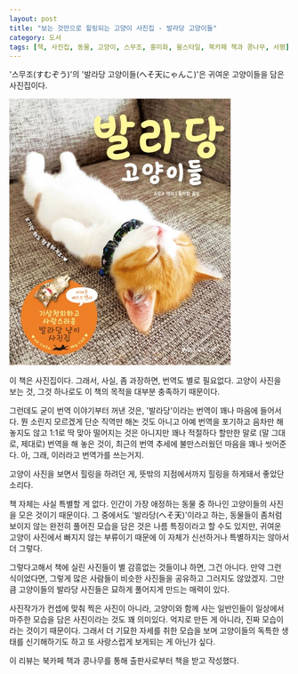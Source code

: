 ```yaml
---
layout: post
title: "보는 것만으로 힐링되는 고양이 사진집 - 발라당 고양이들"
category: 도서
tags: [책, 사진집, 동물, 고양이, 스무조, 홍미화, 윌스타일, 북카페 책과 콩나무, 서평]
---
```


'스무조(すむぞう)'의
'발라당 고양이들(へそ天にゃんこ)'은
귀여운 고양이들을 담은 사진집이다.

![표지](/images/heso-ten-nyanko-photo-book-h480.jpg)

이 책은 사진집이다.
그래서, 사실, 좀 과장하면, 번역도 별로 필요없다.
고양이 사진을 보는 것, 그것 하나로도 이 책의 목적을 대부분 충족하기 때문이다.

그런데도 굳이 번역 이야기부터 꺼낸 것은,
'발라당'이라는 번역이 꽤나 마음에 들어서다.
뭔 소린지 모르겠게 단순 직역만 해논 것도 아니고
아예 번역을 포기하고 음차만 해놓지도 않고
1:1로 딱 맞아 떨어지는 것은 아니지만
꽤나 적절하다 할만한 말로 (말 그대로, 제대로) 번역을 해 놓은 것이,
최근의 번역 추세에 불만스러웠던 마음을 꽤나 씻어준다.
아, 그래, 이러라고 번역가를 쓰는거지.

고양이 사진을 보면서 힐링을 하려던 게,
뜻밖의 지점에서까지 힐링을 하게돼서 좋았단 소리다.

책 자체는 사실 특별할 게 없다.
인간이 가장 애정하는 동물 중 하나인 고양이들의 사진을 모은 것이기 때문이다.
그 중에서도 '발라당(へそ天)'이라고 하는,
동물들이 좀처럼 보이지 않는 완전히 풀어진 모습을 담은 것은 나름 특징이라고 할 수도 있지만,
귀여운 고양이 사진에서 빠지지 않는 부류이기 때문에 이 자체가 신선하거나 특별하지는 않아서 더 그렇다.

그렇다고해서 책에 실린 사진들이 별 감흥없는 것들이냐 하면, 그건 아니다.
만약 그런 식이었다면,
그렇게 많은 사람들이 비슷한 사진들을 공유하고 그러지도 않았겠지.
그만큼 고양이들의 발라당 사진들은 묘하게 풀어지게 만드는 매력이 있다.

사진작가가 컨셉에 맞춰 찍은 사진이 아니라,
고양이와 함께 사는 일반인들이
일상에서 마주한 모습을 담은 사진이라는 것도 꽤 의미있다.
억지로 만든 게 아니라, 진짜 모습이라는 것이기 때문이다.
그래서 더 기묘한 자세를 취한 모습을 보며
고양이들의 독특한 생태를 신기해하기도 하고
또 사랑스럽게 보게되는 게 아닌가 싶다.



<div class="im im-info">
이 리뷰는 북카페 책과 콩나무를 통해 출판사로부터 책을 받고 작성했다.
</div>
